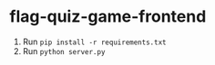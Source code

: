 # flag-quiz-game-frontend
1. Run ```pip install -r requirements.txt```
2. Run ```python server.py```
